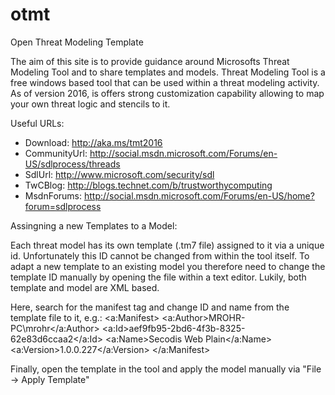 # otmt
Open Threat Modeling Template

The aim of this site is to provide guidance around Microsofts Threat Modeling Tool and to share templates and models. Threat Modeling Tool is a free windows based tool that can be used within a threat modeling activity. As of version 2016, is offers strong customization capability allowing to map your own threat logic and stencils to it.

Useful URLs:
- Download: http://aka.ms/tmt2016
- CommunityUrl: http://social.msdn.microsoft.com/Forums/en-US/sdlprocess/threads
- SdlUrl: http://www.microsoft.com/security/sdl
- TwCBlog: http://blogs.technet.com/b/trustworthycomputing
- MsdnForums: http://social.msdn.microsoft.com/Forums/en-US/home?forum=sdlprocess


Assingning a new Templates to a Model:

Each threat model has its own template (.tm7 file) assigned to it via a unique id. Unfortunately this ID cannot be changed from within the tool itself. To adapt a new template to an existing model you therefore need to change the template ID manually by opening the file within a text editor. Lukily, both template and model are XML based.

Here, search for the manifest tag and change ID and name from the template file to it, e.g.:
&lt;a:Manifest&gt; &lt;a:Author&gt;MROHR-PC\mrohr&lt;/a:Author&gt; &lt;a:Id&gt;aef9fb95-2bd6-4f3b-8325-62e83d6ccaa2&lt;/a:Id&gt; &lt;a:Name&gt;Secodis Web Plain&lt;/a:Name&gt; &lt;a:Version&gt;1.0.0.227&lt;/a:Version&gt; &lt;/a:Manifest&gt;

Finally, open the template in the tool and apply the model manually via "File -> Apply Template"
